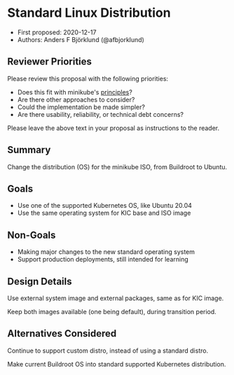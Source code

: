 # Standard Linux Distribution

* First proposed: 2020-12-17
* Authors: Anders F Björklund (@afbjorklund)

## Reviewer Priorities

Please review this proposal with the following priorities:

*   Does this fit with minikube's [principles](https://minikube.sigs.k8s.io/docs/concepts/principles/)?
*   Are there other approaches to consider?
*   Could the implementation be made simpler?
*   Are there usability, reliability, or technical debt concerns?

Please leave the above text in your proposal as instructions to the reader.

## Summary

Change the distribution (OS) for the minikube ISO, from Buildroot to Ubuntu.

## Goals

* Use one of the supported Kubernetes OS, like Ubuntu 20.04
* Use the same operating system for KIC base and ISO image

## Non-Goals

* Making major changes to the new standard operating system
* Support production deployments, still intended for learning

## Design Details

Use external system image and external packages, same as for KIC image.

Keep both images available (one being default), during transition period.

## Alternatives Considered

Continue to support custom distro, instead of using a standard distro.

Make current Buildroot OS into standard supported Kubernetes distribution.
